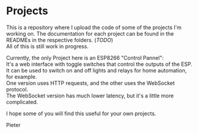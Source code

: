 # Projects

This is a repository where I upload the code of some of the projects I'm working on. The documentation for each project can be found in the READMEs in the respective folders. (_TODO_)  
All of this is still work in progress.  

Currently, the only Project here is an ESP8266 "Control Pannel":  
It's a web interface with toggle switches that control the outputs of the ESP. It can be used to switch on and off lights and relays for home automation, for example.  
One version uses HTTP requests, and the other uses the WebSocket protocol.  
The WebSocket version has much lower latency, but it's a little more complicated. 

I hope some of you will find this useful for your own projects.

Pieter
